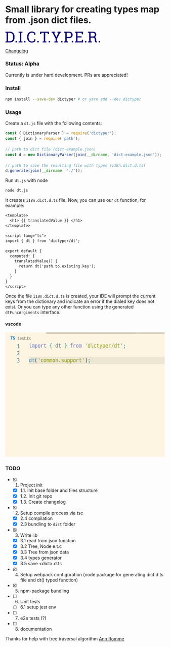 Small library for creating types map from .json dict files.
===========================================================

<img width="300" src="https://raw.githubusercontent.com/Tardigrada777/dictyper/master/docs/assets/dictyper.png">

[Changelog](CHANGELOG.md)

### Status: Alpha
Currently is under hard development. PRs are appreciated!

### Install

```bash
npm install --save-dev dictyper # or yarn add --dev dictyper 
```

### Usage

Create a `dt.js` file with the following contents:
```js
const { DictionaryParser } = require('dictyper');
const { join } = require('path');

// path to dict file (dict-example.json)
const d = new DictionaryParser(join(__dirname, 'dict-example.json'));

// path to save the resulting file with types (i18n.dict.d.ts)
d.generate(join(__dirname, './'));
```

Run `dt.js` with node
```bash
node dt.js
```

It creates `i18n.dict.d.ts` file. Now, you can use our `dt` function, for example:

```vue
<template>
  <h1> {{ translatedValue }} </h1>
</template>

<script lang="ts">
import { dt } from 'dictyper/dt';

export default {
  computed: {
    translatedValue() {
      return dt('path.to.existing.key');
    }      
  }
}
</script>
```

Once the file `i18n.dict.d.ts` is created, your IDE will prompt the current keys from the dictionary and indicate 
an error if the dialed key does not exist. Or you can type any other function using the generated `dtFuncArgiments` interface.

#### vscode
<img width="548" height="392" src="https://raw.githubusercontent.com/Tardigrada777/dictyper/master/docs/assets/dictyper-vscode.gif">

### TODO

- [x] 1. Project init
    - [x] 1.1. Init base folder and files structure
    - [x] 1.2. Init git repo
    - [x] 1.3. Create changelog
- [x] 2. Setup compile process via tsc
    - [x] 2.4 compilation
    - [x] 2.3 bundling to `dist` folder
- [x] 3. Write lib
    - [x] 3.1 read from json function
    - [x] 3.2 Tree, Node e.t.c
    - [x] 3.3 Tree from json data
    - [x] 3.4 types generator
    - [x] 3.5 save \<dict\>.d.ts
- [x] 4. Setup webpack configuration (node package for generating dict.d.ts file and dt() typed function)
- [x] 5. npm-package bundling
- [ ] 6. Unit tests
    - [ ] 6.1 setup jest env
- [ ] 7. e2e tests (?)
- [ ] 8. documentation

Thanks for help with tree traversal algorithm [Ann Romme](https://github.com/rommeA)
